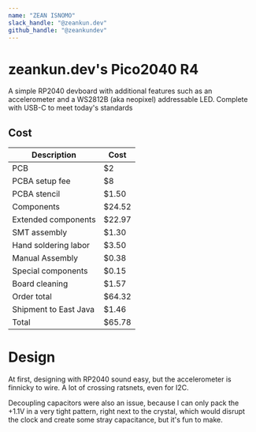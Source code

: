 ```yaml
---
name: "ZEAN ISNOMO"
slack_handle: "@zeankun.dev"
github_handle: "@zeankundev"
---
```


# zeankun.dev's Pico2040 R4

A simple RP2040 devboard with additional features such as an accelerometer and a WS2812B (aka neopixel) addressable LED. Complete with USB-C to meet today's standards

## Cost
| Description           | Cost   |
|-----------------------|--------|
| PCB                   | $2     |
| PCBA setup fee        | $8     |
| PCBA stencil          | $1.50  |
| Components            | $24.52 |
| Extended components   | $22.97 |
| SMT assembly          | $1.30  |
| Hand soldering labor  | $3.50  |
| Manual Assembly       | $0.38  |
| Special components    | $0.15  |
| Board cleaning        | $1.57  |
| Order total           | $64.32 |
| Shipment to East Java | $1.46  |
| Total                 | $65.78 |

# Design
At first, designing with RP2040  sound easy, but the accelerometer is finnicky to wire. A lot of crossing ratsnets, even for I2C.

Decoupling capacitors were also an issue, because I can only pack the +1.1V in a very tight pattern, right next to the crystal, which would disrupt the clock and create some stray capacitance, but it's fun to make.
